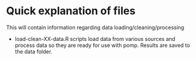 # Quick explanation of files

This will contain information regarding data loading/cleaning/processing

* load-clean-XX-data.R scripts load data from various sources and process data so they are ready for use with pomp. Results are saved to the data folder.

